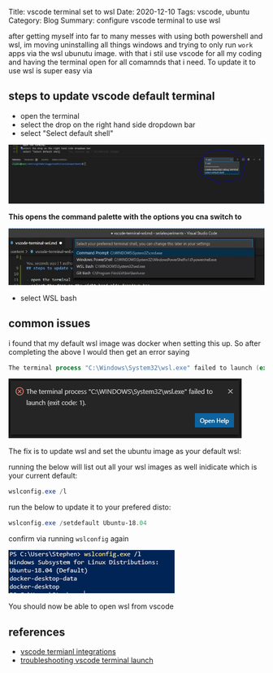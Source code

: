 Title: vscode terminal set to wsl
Date: 2020-12-10
Tags: vscode, ubuntu
Category: Blog
Summary: configure vscode terminal to use wsl

after getting myself into far to many messes with using both powershell and wsl, im moving uninstalling all things windows and trying to only run `work` apps via the wsl ubunutu image. with that i stil use vscode for all my coding and having the terminal open for all comamnds that i need. To update it to use wsl is super easy via

## steps to update vscode default terminal

- open the terminal
- select the drop on the right hand side dropdown bar
- select "Select default shell"

![image of terminal](images/vscode-terminal-wsl-01.JPG)

**This opens the command palette with the options you cna switch to**

![vscode command palette](images/vscode-terminal-wsl-02.JPG)

- select WSL bash

## common issues

i found that my default wsl image was docker when setting this up. So after completing the above I would then get an error saying 

``` powershell
The terminal process "C:\Windows\System32\wsl.exe" failed to launch (exit code: 1).
```

![error from vscode for wsl](images/vscode-terminal-wsl-03.png)

The fix is to update wsl and set the ubuntu image as your default wsl:
  
running the below will list out all your wsl images as well inidicate which is your current default:

``` powershell
wslconfig.exe /l
```

run the below to update it to your prefered disto:

``` powershell
wslconfig.exe /setdefault Ubuntu-18.04
```

confirm via running `wslconfig` again

![wslconfig default image](images/vscode-terminal-wsl-04.png)

You should now be able to open wsl from vscode

## references

- [vscode termianl integrations](https://code.visualstudio.com/docs/editor/integrated-terminal)
- [troubleshooting vscode terminal launch](https://code.visualstudio.com/docs/supporting/troubleshoot-terminal-launch)
